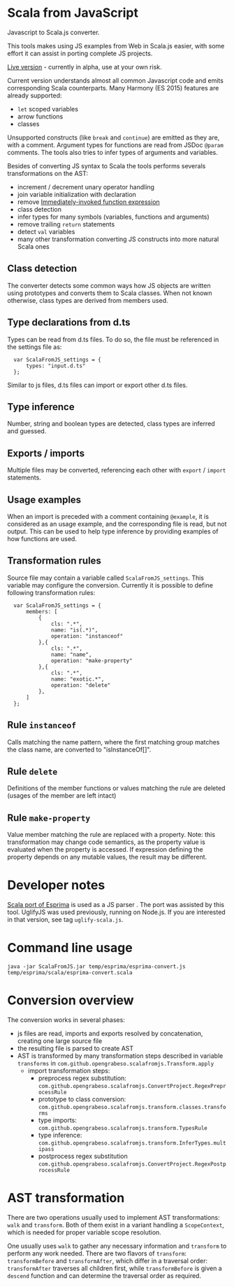 Scala from JavaScript
=====================

Javascript to Scala.js converter.

This tools makes using JS examples from Web in Scala.js easier, with some effort it can assist in porting complete JS projects.

[Live version][3] - currently in alpha, use at your own risk.

Current version understands almost all common Javascript code and emits corresponding Scala counterparts.
Many Harmony (ES 2015) features are already supported:
- `let` scoped variables
- arrow functions
- classes

Unsupported constructs (like `break` and `continue`) are emitted as they are, with a comment.
Argument types for functions are read from JSDoc `@param` comments. The tools also tries to infer types of arguments and
 variables.

Besides of converting JS syntax to Scala the tools performs severals transformations on the AST:

- increment / decrement unary operator handling
- join variable initialization with declaration
- remove [Immediately-invoked function expression][4]
- class detection
- infer types for many symbols (variables, functions and arguments)
- remove trailing `return` statements
- detect `val` variables
- many other transformation converting JS constructs into more natural Scala ones

Class detection
---------------
The converter detects some common ways how JS objects are written using prototypes and converts them to
Scala classes. When not known otherwise, class types are derived from members used.

Type declarations from d.ts
---------------------------

Types can be read from d.ts files. To do so, the file must be referenced in the settings file as:

      var ScalaFromJS_settings = {
          types: "input.d.ts"
      };

Similar to js files, d.ts files can import or export other d.ts files.

Type inference
--------------

Number, string and boolean types are detected, class types are inferred and guessed. 

Exports / imports
-----------------
Multiple files may be converted, referencing each other with `export` / `import` statements.

Usage examples
--------------

When an import is preceded with a comment containing `@example`, it is considered as an usage example, and the
corresponding file is read, but not output. This can be used to help type inference by providing examples of how
functions are used.

Transformation rules
--------------------

Source file may contain a variable called `ScalaFromJS_settings`. This variable may configure the conversion. Currently
it is possible to define following transformation rules:


      var ScalaFromJS_settings = {
          members: [
              {
                  cls: ".*",
                  name: "is(.*)",
                  operation: "instanceof"
              },{
                  cls: ".*",
                  name: "name",
                  operation: "make-property"
              },{
                  cls: ".*",
                  name: "exotic.*",
                  operation: "delete"
              },
          ]
      };

Rule `instanceof`
-----------------
Calls matching the name pattern, where the first matching group matches the class name, are converted to "isInstanceOf[]".

Rule `delete`
-------------
Definitions of the member functions or values matching the rule are deleted (usages of the member are left intact)

Rule `make-property`
--------------------
Value member matching the rule are replaced with a property. Note: this transformation may change code semantics, as the property value
is evaluated when the property is accessed. If expression defining the property depends on any mutable values, the result may be different.  

Developer notes
===============

[Scala port of Esprima][5] is used as a JS parser . The port was assisted by this tool. UglifyJS was used previously, running on Node.js. If you are
interested in that version, see tag `uglify-scala.js`. 

 [3]: https://ondrejspanel.github.io/ScalaFromJS/live/
 [4]: https://en.wikipedia.org/wiki/Immediately-invoked_function_expression
 [5]: https://github.com/OpenGrabeso/esprima-scala
 
 
Command line usage
==================

`java -jar ScalaFromJS.jar temp/esprima/esprima-convert.js temp/esprima/scala/esprima-convert.scala`
 
Conversion overview
===================

The conversion works in several phases:

- js files are read, imports and exports resolved by concatenation, creating one large source file
- the resulting file is parsed to create AST
- AST is transformed by many transformation steps described in variable `transforms` in `com.github.opengrabeso.scalafromjs.Transform.apply`
  - import transformation steps:
    - preprocess regex substitution: `com.github.opengrabeso.scalafromjs.ConvertProject.RegexPreprocessRule`
    - prototype to class conversion: `com.github.opengrabeso.scalafromjs.transform.classes.transforms`
    - type imports: `com.github.opengrabeso.scalafromjs.transform.TypesRule`
    - type inference: `com.github.opengrabeso.scalafromjs.transform.InferTypes.multipass`
    - postprocess regex substitution `com.github.opengrabeso.scalafromjs.ConvertProject.RegexPostprocessRule`

AST transformation
==================

There are two operations usually used to implement AST transformations: `walk` and `transform`. Both of them exist in a
variant handling a `ScopeContext`, which is needed for proper variable scope resolution.

One usually uses `walk` to gather any necessary information and `transform` to perform any work needed. There are two
flavors of `transform`: `transformBefore` and `transformAfter`, which differ in a traversal order: `transformAfter`
traverses all children first, while `transformBefore` is given a `descend` function and can determine the traversal order
as required.